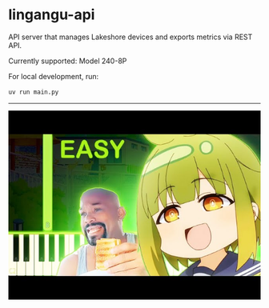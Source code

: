 # lingangu-api

API server that manages Lakeshore devices and exports metrics via REST API.

Currently supported: Model 240-8P

For local development, run:

```bash
uv run main.py
```

---

![](./docs/lgg-bashame.jpg)
